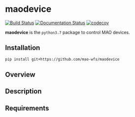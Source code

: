 # maodevice

[![Build Status](https://travis-ci.org/mao-wfs/maodevice.svg?branch=master)](https://travis-ci.org/mao-wfs/maodevice)
[![Documentation Status](https://readthedocs.org/projects/maodevice/badge/?version=latest)](https://maodevice.readthedocs.io/en/latest)
[![codecov](https://codecov.io/gh/mao-wfs/maodevice/branch/master/graph/badge.svg)](https://codecov.io/gh/mao-wfs/maodevice)

**maodevice** is the `python3.7` package to control MAO devices.


## Installation
```sh
pip install git+https://github.com/mao-wfs/maodevice
```

## Overview


## Description


## Requirements
